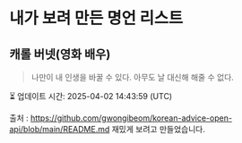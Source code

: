 # 내가 보려 만든 명언 리스트

##  캐롤 버넷(영화 배우)
> 나만이 내 인생을 바꿀 수 있다. 아무도 날 대신해 해줄 수 없다.


⏳ 업데이트 시간: 2025-04-02 14:43:59 (UTC)

출처 : https://github.com/gwongibeom/korean-advice-open-api/blob/main/README.md
재밌게 보려고 만들었습니다.
